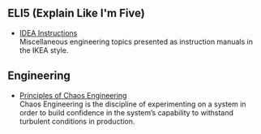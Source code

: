 ## ELI5 (Explain Like I'm Five)
- [IDEA Instructions](https://idea-instructions.com)  
  Miscellaneous engineering topics presented as instruction manuals in the IKEA style.

## Engineering
- [Principles of Chaos Engineering](http://principlesofchaos.org)  
  Chaos Engineering is the discipline of experimenting on a system in order to build confidence in the system’s capability to withstand turbulent conditions in production.
